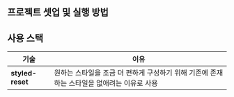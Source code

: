 ## 프로젝트 셋업 및 실행 방법

## 사용 스택

| 기술             | 이유                                                         |
| ---------------- | ------------------------------------------------------------ |
| **styled-reset** | 원하는 스타일을 조금 더 편하게 구성하기 위해 기존에 존재하는 스타일을 없애려는 이유로 사용 |



